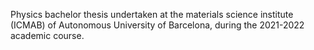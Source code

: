 Physics bachelor thesis undertaken at the materials science institute (ICMAB) of Autonomous University of Barcelona, during the 2021-2022 academic course.
